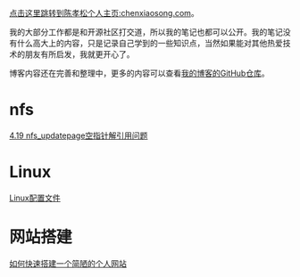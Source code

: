 [点击这里跳转到陈孝松个人主页:chenxiaosong.com](http://chenxiaosong.com/)。

我的大部分工作都是和开源社区打交道，所以我的笔记也都可以公开。我的笔记没有什么高大上的内容，只是记录自己学到的一些知识点，当然如果能对其他热爱技术的朋友有所启发，我就更开心了。

博客内容还在完善和整理中，更多的内容可以查看[我的博客的GitHub仓库](https://github.com/chenxiaosonggithub/blog)。

# nfs

[4.19 nfs_updatepage空指针解引用问题](http://chenxiaosong.com/nfs/4.19-null-ptr-in-nfs_updatepage.html)

# Linux

[Linux配置文件](http://chenxiaosong.com/linux/linux-config.html)

# 网站搭建

[如何快速搭建一个简陋的个人网站](http://chenxiaosong.com/chenxiaosong.com/chenxiaosong.com.html)

